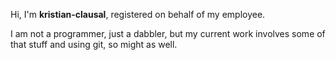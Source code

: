 Hi, I'm **kristian-clausal**, registered on behalf of my employee.

I am not a programmer, just a dabbler, but my current work involves some of that stuff and using git, so might as well.
